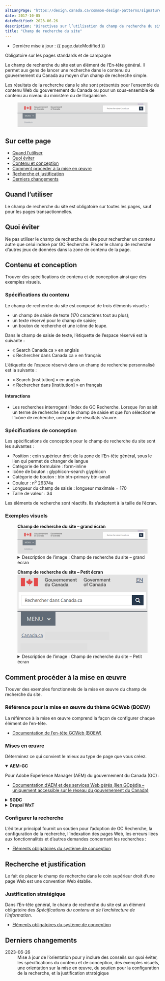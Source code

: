 ```yaml
---
altLangPage: "https://design.canada.ca/common-design-patterns/signature.html"
date: 2017-10-05
dateModified: 2023-06-26
description: "Directives sur l’utilisation du champ de recherche du site dans Canada.ca. Ce champ de recherche du site permet aux gens de lancer une recherche sur le contenu produit par le gouvernement du Canada. On le trouve dans l’En-tête général de toutes les pages du site Canada.ca."
title: "Champ de recherche du site"
---
```

<div class="row">
	<div class="col-md-12 pull-left">
		<ul class="list-inline small mrgn-bttm-sm" id="list-inline-desktop-only">
			<li class="mrgn-rght-lg">Dernière mise à jour&nbsp;: {{ page.dateModified }}</li>
		</ul>
	</div>
</div>
<p><span class="label label-danger">Obligatoire sur les pages standards et de campagne</span></p>
<p>Le champ de recherche du site est un élément de l’En-tête général. Il permet aux gens de lancer une recherche dans le contenu du gouvernement du Canada au moyen d’un champ de recherche simple.</p>
<p>Les résultats de la recherche dans le site sont présentés pour l’ensemble du contenu Web du gouvernement du Canada ou pour un sous-ensemble de contenu au niveau du ministère ou de l’organisme.</p>
<div class="pattern-demo mrgn-tp-lg">
	<figure class="mrgn-bttm-sm">
		<img src="../../images/01-site-search-fr.png" class="img-responsive" alt="">
	</figure>
</div>

<section>
	<h2>Sur cette page</h2>
	<ul>
		<li><a href="#quand">Quand l’utiliser</a></li>
		<li><a href="#eviter">Quoi éviter</a></li>
		<li><a href="#contenu">Contenu et conception</a></li>
		<li><a href="#implementation">Comment procéder à la mise en œuvre</a></li>
		<li><a href="#recherche">Recherche et justification</a></li>
		<li><a href="#changements">Derniers changements</a></li>
	</ul>
</section>

<h2 id="quand">Quand l’utiliser</h2>
<p>Le champ de recherche du site est obligatoire sur toutes les pages, sauf pour les pages transactionnelles.</p>

<h2 id="eviter">Quoi éviter</h2>
<p>Ne pas utiliser le champ de recherche du site pour rechercher un contenu autre que celui indexé par GC Recherche. Placer le champ de recherche d’autres jeux de données dans la zone de contenu de la page.</p>

<h2 id="contenu">Contenu et conception</h2>
<p>Trouver des spécifications de contenu et de conception ainsi que des exemples visuels.</p>

<h3>Spécifications du contenu</h3>
<p>Le champ de recherche du site est composé de trois éléments visuels&nbsp;:</p>
<ul>
	<li>un champ de saisie de texte (170 caractères tout au plus);</li>
	<li>un texte réservé pour le champ de saisie;</li>
	<li>un bouton de recherche et une icône de loupe.</li>
</ul>
<p>Dans le champ de saisie de texte, l’étiquette de l’espace réservé est la suivante&nbsp;:</p>
<ul>
	<li>&laquo;&nbsp;Search Canada.ca&nbsp;&raquo; en anglais</li>
	<li>&laquo;&nbsp;Rechercher dans Canada.ca&nbsp;&raquo; en français</li>
</ul>
<p>L’étiquette de l’espace réservé dans un champ de recherche personnalisé est la suivante&nbsp;:</p>
<ul>
	<li>&laquo;&nbsp;Search [institution]&nbsp;&raquo; en anglais</li>
	<li>&laquo;&nbsp;Rechercher dans [institution]&nbsp;&raquo; en français</li>
</ul>

<h4>Interactions</h4>
<ul>
	<li>Les recherches interrogent l’index de GC Recherche. Lorsque l’on saisit un terme de recherche dans le champ de saisie et que l’on sélectionne l’icône de recherche, une page de résultats s’ouvre.</li>
</ul>

<h3>Spécifications de conception</h3>
<p>Les spécifications de conception pour le champ de recherche du site sont les suivantes&nbsp;:</p>
<ul>
	<li>Position&nbsp;: coin supérieur droit de la zone de l’En-tête général, sous le lien qui permet de changer de langue</li>
	<li>Catégorie de formulaire&nbsp;: form-inline</li>
	<li>Icône de bouton&nbsp;: glyphicon-search glyphicon</li>
	<li>Catégorie de bouton&nbsp;: btn btn-primary btn-small</li>
	<li>Couleur&nbsp;: n<sup>o</sup>&nbsp;26374a</li>
	<li>Longueur du champ de saisie&nbsp;: longueur maximale&nbsp;=&nbsp;170</li>
	<li>Taille de valeur&nbsp;: 34</li>
</ul>
<p>Les éléments de recherche sont réactifs. Ils s’adaptent à la taille de l’écran.</p>

<h3>Exemples visuels</h3>
<div class="pattern-demo mrgn-tp-lg">
	<figure>
		<figcaption><b>Champ de recherche du site – grand écran</b></figcaption>
		<img src="../../images/01-site-search-fr.png" class="img-responsive" alt=" ">
		<details class="mrgn-tp-md">
			<summary class="wb-toggle small" data-toggle="{&quot;print&quot;:&quot;on&quot;}">Description de l’image&nbsp;: Champ de recherche du site – grand écran</summary>
			<p class="mrgn-tp-lg">Le champ de recherche s’affiche dans le coin supérieur droit, sous le lien qui permet de changer de langue et directement à l’opposé de la signature du gouvernement du Canada.</p>
			<p>La barre de recherche du site est un rectangle défini par un contour gris clair. Dans le rectangle, on peut lire les mots &laquo;&nbsp;Rechercher dans Canada.ca&nbsp;&raquo;. À la droite du rectangle se trouve un carré bleu dans lequel il y a une icône de loupe blanche.</p>
		</details>
	</figure>
</div>
<div class="pattern-demo mrgn-tp-lg">
	<figure>
		<figcaption><b>Champ de recherche du site – Petit écran</b></figcaption>
		<img src="../../images/01-site-search-sm-fr.png" class="img-responsive" alt="">
		<details class="mrgn-tp-md">
			<summary class="wb-toggle small" data-toggle="{&quot;print&quot;:&quot;on&quot;}">Description de l’image&nbsp;: Champ de recherche du site – Petit écran</summary>
			<p class="mrgn-tp-lg">Le champ de recherche s’affiche dans l’en-tête, directement sous la signature du gouvernement du Canada et le lien qui permet de changer de langue. Il couvre la largeur de l’écran.</p>
			<p>La barre de recherche du site est un rectangle défini par un contour gris clair. Dans le rectangle, on peut lire les mots &laquo;&nbsp;Rechercher dans Canada.ca&nbsp;&raquo;. À la droite du rectangle se trouve un carré bleu dans lequel il y a une icône de loupe blanche.</p>
		</details>
	</figure>
</div>

<h2 id="implementation">Comment procéder à la mise en œuvre</h2>
<p>Trouver des exemples fonctionnels de la mise en œuvre du champ de recherche du site.</p>

<h3>Référence pour la mise en œuvre du thème GCWeb (BOEW)</h3>
<p>La référence à la mise en œuvre comprend la façon de configurer chaque élément de l’en-tête.</p>
<ul>
	<li><a href="https://wet-boew.github.io/GCWeb/sites/header/header-docs-fr.html">Documentation de l’en-tête GCWeb (BOEW)</a></li>
</ul>

<h3>Mises en œuvre</h3>
<p>Déterminez ce qui convient le mieux au type de page que vous créez.</p>
<div class="row">
	<div class="col-md-8">
		<div class="wb-tabs mrgn-tp-lg">
			<div class="tabpanels">
				<details id="004" open="open">
					<summary><strong>AEM-GC</strong></summary>
					<p class="mrgn-tp-lg">Pour Adobe Experience Manager (AEM) du gouvernement du Canada (GC)&nbsp;:</p>
					<ul>
						<li><a href="https://www.gcpedia.gc.ca/wiki/AEM_GC-specific_Documentation_6.5">Documentation d’AEM et des services Web gérés (lien GCpédia – uniquement accessible sur le réseau du gouvernement du Canada)</a></li>
					</ul>
				</details>
				<details id="005">
					<summary><strong>SGDC</strong></summary>
					  <p class="mrgn-tp-lg">Pour la Solution de gabarits à déploiement centralisé (SGDC)&nbsp;:</p>
					<ul>
						<li><a href="https://cdts.service.canada.ca/app/cls/WET/gcweb/v4_0_45/cdts/samples/custom-search-fr.html">Recherche personnalisée</a> – options de configuration pour le champ de recherche du site </li>
						<li><a href="https://cenw-wscoe.github.io/sgdc-cdts/docs/index-fr.html">Documentation de la SGDC</a></li>
					</ul>
				</details>
				<details id="006">
					<summary><strong>Drupal WxT</strong></summary>
					<p class="mrgn-tp-lg">Pour Drupal WxT :</p>
					<ul>
						<li><a href="https://drupalwxt.github.io/en/">Documentation de Drupal WxT (en anglais seulement)</a></li>
					</ul>
				</details>
			</div>
		</div>
	</div>
</div>

<h3>Configurer la recherche</h3>
<p>L’éditeur principal fournit un soutien pour l’adoption de GC Recherche, la configuration de la recherche, l’indexation des pages Web, les erreurs liées aux fonctionnalités et d’autres demandes concernant les recherches&nbsp;:</p>
<ul>
	<li><a href="https://www.gcpedia.gc.ca/wiki/Soutien_%C3%A0_la_plateforme_de_recherche_Web_du_GC">Éléments obligatoires du système de conception</a></li>
</ul>

<h2 id="recherche">Recherche et justification</h2>
<p>Le fait de placer le champ de recherche dans le coin supérieur droit d’une page Web est une convention Web établie.</p>

<h3>Justification stratégique</h3>
<p>Dans l’En-tête général, le champ de recherche du site est un élément obligatoire des <cite>Spécifications du contenu et de l’architecture de l’information</cite>.</p>
<ul>
	<li><a href="https://www.canada.ca/fr/secretariat-conseil-tresor/services/communications-gouvernementales/specifications-contenu-architecture-information-canada/elements-obligatoires.html">Éléments obligatoires du système de conception</a></li>
</ul>

<h2 id="changements">Derniers changements</h2>
<dl class="dl-horizontal">
	<dt>
		<time>2023-06-26</time>
	</dt>
	<dd>Mise à jour de l’orientation pour y inclure des conseils sur quoi éviter, les spécifications du contenu et de conception, des exemples visuels, une orientation sur la mise en œuvre, du soutien pour la configuration de la recherche, et la justification stratégique</dd>
</dl>
